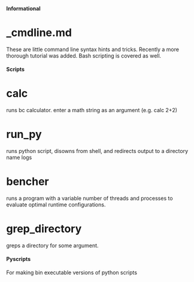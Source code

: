 #### Informational ################
# _cmdline.md
These are little command line syntax hints and tricks. Recently a more 
thorough tutorial was added. Bash scripting is covered as well.

#### Scripts #####################
# calc
runs bc calculator. enter a math string as an argument (e.g. calc 2+2)

# run_py
runs python script, disowns from shell, and redirects output to a directory name logs

# bencher
runs a program with a variable number of threads and processes
to evaluate optimal runtime configurations.

# grep_directory
greps a directory for some argument.

#### Pyscripts #####################
For making bin executable versions of python scripts

